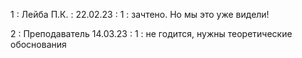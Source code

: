 1 : Лейба П.К. : 22.02.23 : 1 : зачтено. Но мы это уже видели!

2 : Преподаватель 14.03.23 : 1 : не годится, нужны теоретические обоснования
